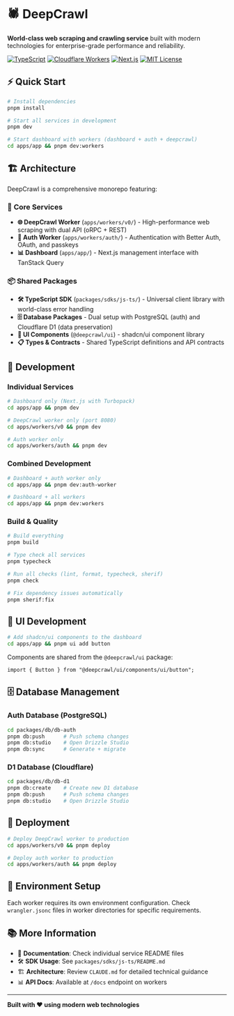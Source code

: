 # 🕷️ DeepCrawl

**World-class web scraping and crawling service** built with modern technologies for enterprise-grade performance and reliability.

[![TypeScript](https://img.shields.io/badge/TypeScript-Ready-blue.svg)](https://www.typescriptlang.org)
[![Cloudflare Workers](https://img.shields.io/badge/Cloudflare-Workers-orange.svg)](https://workers.cloudflare.com/)
[![Next.js](https://img.shields.io/badge/Next.js-15-black.svg)](https://nextjs.org/)
[![MIT License](https://img.shields.io/badge/License-MIT-green.svg)](https://opensource.org/licenses/MIT)

## ⚡ Quick Start

```bash
# Install dependencies
pnpm install

# Start all services in development
pnpm dev

# Start dashboard with workers (dashboard + auth + deepcrawl)
cd apps/app && pnpm dev:workers
```

## 🏗️ Architecture

DeepCrawl is a comprehensive monorepo featuring:

### 🎯 **Core Services**
- **🌐 DeepCrawl Worker** (`apps/workers/v0/`) - High-performance web scraping with dual API (oRPC + REST)
- **🔐 Auth Worker** (`apps/workers/auth/`) - Authentication with Better Auth, OAuth, and passkeys
- **📊 Dashboard** (`apps/app/`) - Next.js management interface with TanStack Query

### 📦 **Shared Packages**
- **🛠️ TypeScript SDK** (`packages/sdks/js-ts/`) - Universal client library with world-class error handling
- **🗄️ Database Packages** - Dual setup with PostgreSQL (auth) and Cloudflare D1 (data preservation)
- **🎨 UI Components** (`@deepcrawl/ui`) - shadcn/ui component library
- **📋 Types & Contracts** - Shared TypeScript definitions and API contracts

## 🚀 Development

### **Individual Services**
```bash
# Dashboard only (Next.js with Turbopack)
cd apps/app && pnpm dev

# DeepCrawl worker only (port 8080)
cd apps/workers/v0 && pnpm dev

# Auth worker only
cd apps/workers/auth && pnpm dev
```

### **Combined Development**
```bash
# Dashboard + auth worker only
cd apps/app && pnpm dev:auth-worker

# Dashboard + all workers
cd apps/app && pnpm dev:workers
```

### **Build & Quality**
```bash
# Build everything
pnpm build

# Type check all services
pnpm typecheck

# Run all checks (lint, format, typecheck, sherif)
pnpm check

# Fix dependency issues automatically
pnpm sherif:fix
```

## 🎨 UI Development

```bash
# Add shadcn/ui components to the dashboard
cd apps/app && pnpm ui add button
```

Components are shared from the `@deepcrawl/ui` package:

```tsx
import { Button } from "@deepcrawl/ui/components/ui/button";
```

## 🗄️ Database Management

### **Auth Database (PostgreSQL)**
```bash
cd packages/db/db-auth
pnpm db:push      # Push schema changes
pnpm db:studio    # Open Drizzle Studio
pnpm db:sync      # Generate + migrate
```

### **D1 Database (Cloudflare)**
```bash
cd packages/db/db-d1
pnpm db:create    # Create new D1 database
pnpm db:push      # Push schema changes
pnpm db:studio    # Open Drizzle Studio
```

## 🏢 Deployment

```bash
# Deploy DeepCrawl worker to production
cd apps/workers/v0 && pnpm deploy

# Deploy auth worker to production
cd apps/workers/auth && pnpm deploy
```

## 🔧 Environment Setup

Each worker requires its own environment configuration. Check `wrangler.jsonc` files in worker directories for specific requirements.

## 📚 More Information

- 📖 **Documentation**: Check individual service README files
- 🛠️ **SDK Usage**: See `packages/sdks/js-ts/README.md`
- 🏗️ **Architecture**: Review `CLAUDE.md` for detailed technical guidance
- 📊 **API Docs**: Available at `/docs` endpoint on workers

---

**Built with ❤️ using modern web technologies**
